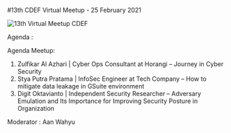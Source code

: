#13th CDEF Virtual Meetup - 25 February 2021

![13th Virtual Meetup CDEF](https://i2.wp.com/cdef.id/wp-content/uploads/2021/02/cdef-13th-meetup-flyer-sponsored-update.png)

Agenda :

Agenda Meetup:

1. Zulfikar Al Azhari | Cyber Ops Consultant at Horangi – Journey in Cyber Security
2. Stya Putra Pratama | InfoSec Engineer at Tech Company – How to mitigate data leakage in GSuite environment
3. Digit Oktavianto | Independent Security Researcher – Adversary Emulation and Its Importance for Improving Security Posture in Organization

Moderator : Aan Wahyu
